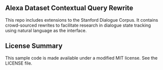 ## Alexa Dataset Contextual Query Rewrite

This repo includes extensions to the Stanford Dialogue Corpus. It contains crowd-sourced rewrites to facilitate research in dialogue state tracking using natural language as the interface.

## License Summary

This sample code is made available under a modified MIT license. See the LICENSE file.
